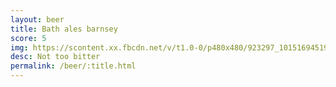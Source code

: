 ```yaml
---
layout: beer
title: Bath ales barnsey
score: 5
img: https://scontent.xx.fbcdn.net/v/t1.0-0/p480x480/923297_10151694519768745_611137307_n.jpg?oh=6df8bec16eb8eb74a22600f657baf296&oe=591CF6BC
desc: Not too bitter
permalink: /beer/:title.html
---
```

